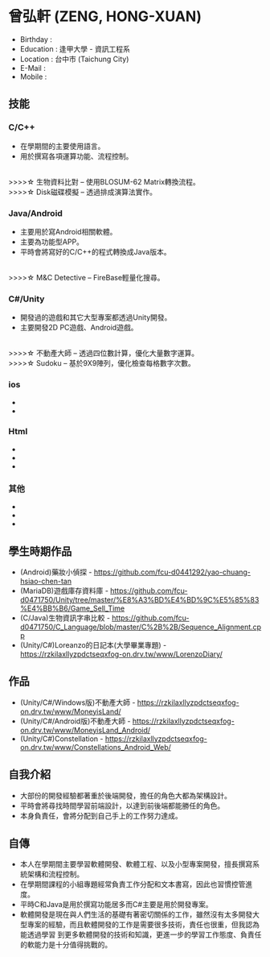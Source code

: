 # 曾弘軒 (ZENG, HONG-XUAN)

* Birthday :  
* Education : 逢甲大學 - 資訊工程系
* Location : 台中市 (Taichung City)
* E-Mail : 
* Mobile :   
  
## 技能  
 
### C/C++  

* 在學期間的主要使用語言。
* 用於撰寫各項運算功能、流程控制。
</br>
>>>>☆ 生物資料比對 – 使用BLOSUM-62 Matrix轉換流程。
</br>
>>>>☆ Disk磁碟模擬 – 透過排成演算法實作。

### Java/Android

* 主要用於寫Android相關軟體。
* 主要為功能型APP。
* 平時會將寫好的C/C++的程式轉換成Java版本。
</br>
>>>>☆ M&C Detective – FireBase輕量化搜尋。

### C#/Unity

* 開發過的遊戲和其它大型專案都透過Unity開發。
* 主要開發2D PC遊戲、Android遊戲。
</br>
>>>>☆ 不動產大師 –  透過四位數計算，優化大量數字運算。
</br>
>>>>☆ Sudoku –  基於9X9陣列，優化檢查每格數字次數。

### ios
*  
*  
### Html

*  
* 
*  

### 其他

*  
*    
*  
 
## 學生時期作品

* (Android)藥妝小偵探 - https://github.com/fcu-d0441292/yao-chuang-hsiao-chen-tan
* (MariaDB)遊戲庫存資料庫 - https://github.com/fcu-d0471750/Unity/tree/master/%E8%A3%BD%E4%BD%9C%E5%85%83%E4%BB%B6/Game_Sell_Time
* (C/Java)生物資訊字串比較  - https://github.com/fcu-d0471750/C_Language/blob/master/C%2B%2B/Sequence_Alignment.cpp
* (Unity/C#)Loreanzo的日記本(大學畢業專題) -  https://rzkilaxllyzpdctseqxfog-on.drv.tw/www/LorenzoDiary/

## 作品

* (Unity/C#/Windows版)不動產大師 - https://rzkilaxllyzpdctseqxfog-on.drv.tw/www/MoneyisLand/
* (Unity/C#/Android版)不動產大師 - https://rzkilaxllyzpdctseqxfog-on.drv.tw/www/MoneyisLand_Android/
* (Unity/C#)Constellation -  https://rzkilaxllyzpdctseqxfog-on.drv.tw/www/Constellations_Android_Web/

## 自我介紹

* 大部份的開發經驗都著重於後端開發，擔任的角色大都為架構設計。
* 平時會將尋找時間學習前端設計，以達到前後端都能勝任的角色。
* 本身負責任，會將分配到自己手上的工作努力達成。

## 自傳

* 本人在學期間主要學習軟體開發、軟體工程、以及小型專案開發，擅長撰寫系統架構和流程控制。
* 在學期間課程的小組專題經常負責工作分配和文本書寫，因此也習慣控管進度。
* 平時C和Java是用於撰寫功能居多而C#主要是用於開發專案。
* 軟體開發是現在與人們生活的基礎有著密切關係的工作，雖然沒有太多開發大型專案的經驗，而且軟體開發的工作是需要很多技術，責任也很重，但我認為能透過學習   到更多軟體開發的技術和知識，更進一步的學習工作態度、負責任的軟能力是十分值得挑戰的。 

